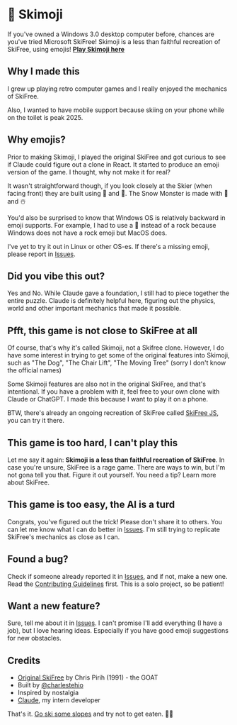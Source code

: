 

# 🎿 Skimoji

If you've owned a Windows 3.0 desktop computer before, chances are you've tried Microsoft SkiFree! Skimoji is a less than faithful recreation of SkiFree, using emojis! **[Play Skimoji here](https://skimoji.charlesteh.io/)**

## Why I made this

I grew up playing retro computer games and I really enjoyed the mechanics of SkiFree.

Also, I wanted to have mobile support because skiing on your phone while on the toilet is peak 2025.

## Why emojis?

Prior to making Skimoji, I played the original SkiFree and got curious to see if Claude could figure out a clone in React. It started to produce an emoji version of the game. I thought, why not make it for real?

It wasn't straightforward though, if you look closely at the Skier (when facing front) they are built using 🥢 and 🧍. The Snow Monster is made with 👹 and ☃️

You'd also be surprised to know that Windows OS is relatively backward in emoji supports. For example, I had to use a 🗿 instead of a rock because Windows does not have a rock emoji but MacOS does.

I've yet to try it out in Linux or other OS-es. If there's a missing emoji, please report in [Issues](https://github.com/charlesteh/skimoji-issues/issues).

## Did you vibe this out?

Yes and No. While Claude gave a foundation, I still had to piece together the entire puzzle. Claude is definitely helpful here, figuring out the physics, world and other important mechanics that made it possible.

## Pfft, this game is not close to SkiFree at all

Of course, that's why it's called Skimoji, not a Skifree clone. However, I do have some interest in trying to get some of the original features into Skimoji, such as "The Dog", "The Chair Lift", "The Moving Tree" (sorry I don't know the official names)

Some Skimoji features are also not in the original SkiFree, and that's intentional. If you have a problem with it, feel free to your own clone with Claude or ChatGPT. I made this because I want to play it on a phone.

BTW, there's already an ongoing recreation of SkiFree called [SkiFree JS](https://github.com/basicallydan/skifree.js/), you can try it there.

## This game is too hard, I can't play this
Let me say it again: **Skimoji is a less than faithful recreation of SkiFree**. In case you're unsure, SkiFree is a rage game. There are ways to win, but I'm not gona tell you that. Figure it out yourself. You need a tip? Learn more about SkiFree.

## This game is too easy, the AI is a turd
Congrats, you've figured out the trick! Please don't share it to others. You can let me know what I can do better in [Issues](https://github.com/charlesteh/skimoji-issues/issues). I'm still trying to replicate SkiFree's mechanics as close as I can.


## Found a bug?

Check if someone already reported it in [Issues](https://github.com/charlesteh/skimoji-issues/issues), and if not, make a new one. Read the [Contributing Guidelines](CONTRIBUTING.MD) first. This is a solo project, so be patient!

## Want a new feature?

Sure, tell me about it in [Issues](https://github.com/charlesteh/skimoji-issues/issues). I can't promise I'll add everything (I have a job), but I love hearing ideas. Especially if you have good emoji suggestions for new obstacles.

## Credits

-   [Original SkiFree](https://ski.ihoc.net/) by Chris Pirih (1991) - the GOAT
-   Built by [@charlestehio](https://charlesteh.io/)
-   Inspired by nostalgia
-   [Claude](https://claude.ai/), my intern developer

That's it. [Go ski some slopes](https://skimoji.charlesteh.io/) and try not to get eaten. 🎿👹
